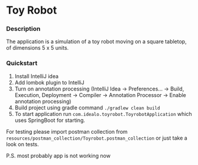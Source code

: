 # Toy Robot

### Description
The application is a simulation of a toy robot moving on a square tabletop, of dimensions 5 x 5 units.

### Quickstart
1. Install IntelliJ idea
2. Add lombok plugin to IntelliJ
3. Turn on annotation processing (IntelliJ Idea -> Preferences... -> Build, Execution, Deployment -> Compiler -> Annotation Processor -> Enable annotation processing)
4. Build project using gradle command `./gradlew clean build`
5. To start application run `com.idealo.toyrobot.ToyrobotApplication` which uses SpringBoot for starting.

For testing please import postman collection from `resources/postman_collection/Toyrobot.postman_collection` or just take a look on tests.

P.S. most probably app is not working now
